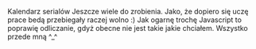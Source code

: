 Kalendarz serialów
Jeszcze wiele do zrobienia. Jako, że dopiero się uczę prace bedą przebiegały raczej wolno :)
Jak ogarnę trochę Javascript to poprawię odliczanie, gdyż obecne nie jest takie jakie chciałem.
Wszystko przede mną ^_^
